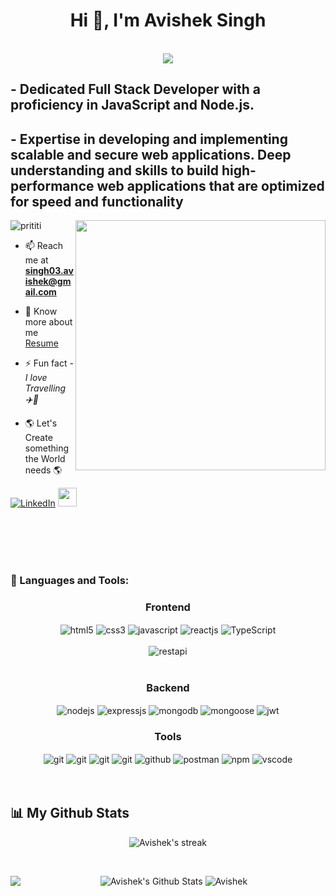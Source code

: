 <h1 align="center">Hi 👋, I'm Avishek Singh</h1>
<br/>
<div align="center">
 <img src="https://readme-typing-svg.herokuapp.com/?lines=Full+Stack+Web+Developer;Back+End+Developer;Web+Developer;Quick+learner&color=cyan&center=true" />
</div>
<h2>- Dedicated Full Stack Developer with a proficiency in JavaScript and Node.js.</h2>
<h2>- Expertise in developing and implementing scalable and secure web applications. Deep understanding and skills to build high-performance web applications that are optimized for speed and functionality </h2>
<img align="right" alt "Coding" width="400" src="https://i.giphy.com/media/L1R1tvI9svkIWwpVYr/giphy.webp">


<p align="left"> <img src="https://komarev.com/ghpvc/?username=avisingh017&label=Profile%20views&color=0e75b6&style=flat" alt="prititi" /> </p>



- 📫 Reach me at **singh03.avishek@gmail.com**

- 📄 Know more about me [Resume](https://drive.google.com/file/d/1riA923Sppz31hfNDHd_VumC_tHHHc5hI/view?usp=share_link)

- ⚡ Fun fact - *I love Travelling ✈️🧳*

-  🌎 Let's Create something the World needs 🌎


<p> <a href="https://www.linkedin.com/in/avishek-singh-007/"
" target="_blank"><img alt="LinkedIn" src="https://img.shields.io/badge/linkedin-%230077B5.svg?&style=for-the-badge&logo=linkedin&logoColor=white" /></a> <a \ 
  <a href="https://avisingh017.github.io/" target="text-decoration:none">
   <img height="30" src="https://img.shields.io/badge/My%20Portfolio%20%E2%86%92-gray.svg?colorA=655BE1&colorB=4F44D6&style=for-the-badge"/>
</a>
</p>


<br/>
<br/>
<br/>
<br/>

<h3 align="left">🚀 Languages and Tools:</h3>
<div align="center">
 
 <div align="center"><h3 align="center">Frontend</h3>
<img src="https://img.shields.io/badge/html5-%23E34F26.svg?style=for-the-badge&logo=html5&logoColor=white" align="center" alt="html5">
<img src = "https://img.shields.io/badge/css3-%231572B6.svg?style=for-the-badge&logo=css3&logoColor=white" align="center" alt="css3">
<img src ="https://img.shields.io/badge/javascript-%23323330.svg?style=for-the-badge&logo=javascript&logoColor=%23F7DF1E" align="center" alt="javascript">
<img src="https://img.shields.io/badge/React-20232A?style=for-the-badge&logo=react&logoColor=61DAFB"  align="center" alt="reactjs" />

<img src="https://img.shields.io/badge/-TypeScript-007ACC?style=flat-square&logo=typescript&logoColor=white" align="center" style="paddding : 5px;" alt="TypeScript" />
<br/>
<br/>
  
  <img src="https://img.shields.io/badge/rest api-%23000000.svg?style=for-the-badge&logo=flask&logoColor=white" align="center" alt="restapi"/>
  
</div>
 <br/>
  <div align="center"><h3 align="center">Backend</h3> 
<img src="https://img.shields.io/badge/Node.js-339933?style=for-the-badge&logo=nodedotjs&logoColor=white" align="center" alt="nodejs" />
<img src="https://img.shields.io/badge/Express.js-000000?style=for-the-badge&logo=express&logoColor=white" align="center" alt="expressjs"/>
<img src="https://img.shields.io/badge/MongoDB-4EA94B?style=for-the-badge&logo=mongodb&logoColor=white" align="center" alt="mongodb"/>
<img src="https://img.shields.io/badge/mongoose-%2300f.svg?style=for-the-badge&logo=fastify&logoColor=white" align="center" alt="mongoose"/>
   <img src="https://img.shields.io/badge/JWT-black?style=for-the-badge&logo=JSON%20web%20tokens" align="center" alt="jwt"/>
 </div>
  <div align="center"><h3 align="center">Tools</h3> 
   <img src="https://img.shields.io/badge/heroku-%23430098.svg?style=for-the-badge&logo=heroku&logoColor=white" align="center" alt="git"/>
   <img src="https://img.shields.io/badge/netlify-%23000000.svg?style=for-the-badge&logo=netlify&logoColor=#00C7B7" align="center" alt="git"/>
   <img src="https://img.shields.io/badge/vercel-%23000000.svg?style=for-the-badge&logo=vercel&logoColor=whit" align="center" alt="git"/>
   <img src="https://img.shields.io/badge/Git-f44d27?style=for-the-badge&logo=git&logoColor=white"  align="center" alt="git"/>
<img src="https://img.shields.io/badge/GitHub-100000?style=for-the-badge&logo=github&logoColor=white"  align="center" alt="github"/>
<img src ="https://img.shields.io/badge/Postman-FF6C37?style=for-the-badge&logo=postman&logoColor=white" align="center" alt="postman">
<img src = "https://img.shields.io/badge/NPM-%23000000.svg?style=for-the-badge&logo=npm&logoColor=white" align="center" alt="npm">
   <img src="https://img.shields.io/badge/Visual%20Studio-5C2D91.svg?style=for-the-badge&logo=visual-studio&logoColor=white"  align="center" alt="vscode"/>
   <br/>
<br/>
 </div>
</div>

<br/>
  
  ##
 
 
 ## 📊 My Github Stats

<p align="center">
<!--     <a href="https://github.com/avisingh017/github-readme-streak-stats"> -->
        <img title="🔥 Get streak stats for your profile at git.io/streak-stats" alt="Avishek's streak" src="https://github-readme-streak-stats.herokuapp.com/?user=avisingh017&theme=black-ice&hide_border=true&stroke=0000&background=060A0CD0"/>
</p>


  <br/>
  
<p align="center">
<!--     <a href="https://github.com/avisingh017/github-readme-stats"> -->
     <img alt="Avishek's Github Stats" src="https://github-readme-stats.vercel.app/api?username=avisingh017&show_icons=false&count_private=true&theme=react&hide_border=true&bg_color=0D1117" />
  <img align="left" src="https://github-readme-stats.vercel.app/api/top-langs?username=avisingh017&show_icons=true&theme=react&hide_border=true&bg_color=0D1117"
 

 <p><img  src="http://github-profile-summary-cards.vercel.app/api/cards/profile-details?username=avisingh017&show_icons=true&theme=react&hide_border=true&bg_color=0D1117" alt="Avishek" /></p>
 </p> 
 <br/>


<br/>
<br/>

<div>

 
 
</div>
